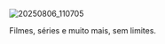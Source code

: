 ![20250806_110705](https://github.com/user-attachments/assets/b1db53f7-8a78-47fc-bfc0-8be7c40877ed)

Filmes, séries e muito mais, sem limites.
